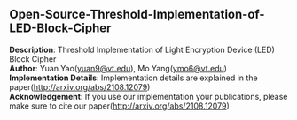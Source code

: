 ## Open-Source-Threshold-Implementation-of-LED-Block-Cipher 
**Description**: Threshold Implementation of Light Encryption Device (LED) Block Cipher  <br />
**Author**: Yuan Yao(yuan9@vt.edu), Mo Yang(ymo6@vt.edu) <br />
**Implementation Details**: Implementation details are explained in the paper(http://arxiv.org/abs/2108.12079) <br />
**Acknowledgement**: If you use our implementation your publications, please make sure to cite our paper(http://arxiv.org/abs/2108.12079)<br />
